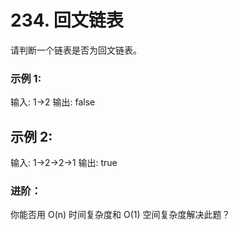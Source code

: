 # 234. 回文链表

请判断一个链表是否为回文链表。

### 示例 1:
输入: 1->2
输出: false

## 示例 2:
输入: 1->2->2->1
输出: true

### 进阶：
你能否用 O(n) 时间复杂度和 O(1) 空间复杂度解决此题？

